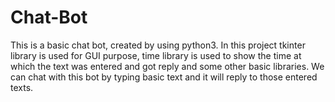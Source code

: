 # Chat-Bot
This is a basic chat bot, created by using python3.
In this project tkinter library is used for GUI purpose, time library is used to show the time at which the text was entered and got reply and some other basic libraries.
We can chat with this bot by typing basic text and it will reply to those entered texts.
